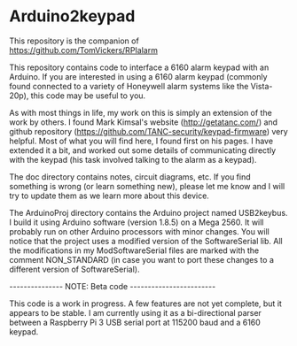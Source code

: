 # Arduino2keypad
This repository is the companion of https://github.com/TomVickers/RPIalarm

This repository contains code to interface a 6160 alarm keypad with an Arduino.  If you are interested in using a 6160 alarm keypad (commonly found connected to a variety of Honeywell alarm systems like the Vista-20p), this code may be useful to you.

As with most things in life, my work on this is simply an extension of the work by others.  I found Mark Kimsal's website (http://getatanc.com/) and github repository (https://github.com/TANC-security/keypad-firmware) very helpful.  Most of what you will find here, I found first on his pages.  I have extended it a bit, and worked out some details of communicating directly with the keypad (his task involved talking to the alarm as a keypad).

The doc directory contains notes, circuit diagrams, etc.  If you find something is wrong (or learn something new), please let me know and I will try to update them as we learn more about this device.

The ArduinoProj directory contains the Arduino project named USB2keybus.  I build it using Arduino software (version 1.8.5) on a Mega 2560.  It will probably run on other Arduino processors with minor changes.  You will notice that the project uses a modified version of the SoftwareSerial lib.  All the modifications in my ModSoftwareSerial files are marked with the comment NON_STANDARD (in case you want to port these changes to a different version of SoftwareSerial).

--------------- NOTE: Beta code ------------------------

This code is a work in progress.  A few features are not yet complete, but it appears to be stable.  I am currently using it as a bi-directional parser between a Raspberry Pi 3 USB serial port at 115200 baud and a 6160 keypad.

